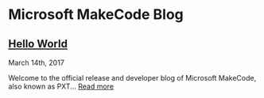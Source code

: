 # Microsoft MakeCode Blog

## [Hello World](/blog/hello-world)
March 14th, 2017

Welcome to the official release and developer blog of Microsoft MakeCode, also known as PXT...
[Read more](/blog/hello-world)

